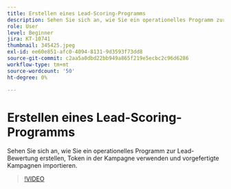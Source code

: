```yaml
---
title: Erstellen eines Lead-Scoring-Programms
description: Sehen Sie sich an, wie Sie ein operationelles Programm zur Lead-Bewertung erstellen, Token in der Kampagne verwenden und vorgefertigte Kampagnen importieren.
role: User
level: Beginner
jira: KT-10741
thumbnail: 345425.jpeg
exl-id: ee60e851-afc0-4094-8131-9d3593f73dd8
source-git-commit: c2aa5a0dbd22bb949a865f219e5ecbc2c96d6286
workflow-type: tm+mt
source-wordcount: '50'
ht-degree: 0%

---
```


# Erstellen eines Lead-Scoring-Programms

Sehen Sie sich an, wie Sie ein operationelles Programm zur Lead-Bewertung erstellen, Token in der Kampagne verwenden und vorgefertigte Kampagnen importieren.

>[!VIDEO](https://video.tv.adobe.com/v/345425/?quality=12&learn=on)
